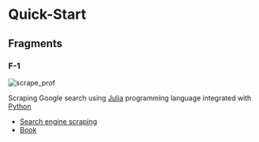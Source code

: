 # Quick-Start

## Fragments

### F-1

![scrape_prof](https://user-images.githubusercontent.com/91089468/139387879-2f4db583-17a3-4840-a854-b0ee6bd1bbf2.png)

Scraping Google search using [Julia](https://julialang.org/) programming language integrated with [Python](https://www.python.org/)

- [Search engine scraping](https://en.wikipedia.org/wiki/Search_engine_scraping)
- [Book](https://www.amazon.com/Hands-Web-Scraping-Python-operations/dp/1789533392) 


